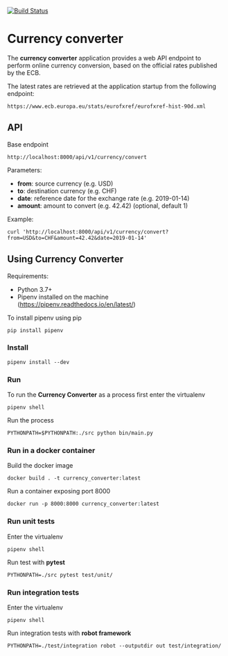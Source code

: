 [![Build Status](https://travis-ci.org/alesanfra/converter.svg?branch=master)](https://travis-ci.org/alesanfra/converter)

# Currency converter
The **currency converter** application provides a web API endpoint to perform online currency conversion, based on the official rates published by the ECB.

The latest rates are retrieved at the application startup from the following endpoint:
```
https://www.ecb.europa.eu/stats/eurofxref/eurofxref-hist-90d.xml
```

## API

Base endpoint
```
http://localhost:8000/api/v1/currency/convert
```

Parameters:
- **from**: source currency (e.g. USD)
- **to**: destination currency (e.g. CHF)
- **date**: reference date for the exchange rate (e.g. 2019-01-14)
- **amount**: amount to convert (e.g. 42.42) (optional, default 1)

Example:
```
curl 'http://localhost:8000/api/v1/currency/convert?from=USD&to=CHF&amount=42.42&date=2019-01-14'
```


## Using Currency Converter

Requirements:
- Python 3.7+
- Pipenv installed on the machine (https://pipenv.readthedocs.io/en/latest/)

To install pipenv using pip

```
pip install pipenv
```

### Install
```
pipenv install --dev
```

### Run
To run the **Currency Converter** as a process first enter the virtualenv
```
pipenv shell
```

Run the process
```
PYTHONPATH=$PYTHONPATH:./src python bin/main.py
```



### Run in a docker container

Build the docker image
```
docker build . -t currency_converter:latest
```

Run a container exposing port 8000
```
docker run -p 8000:8000 currency_converter:latest
```

### Run unit tests
Enter the virtualenv
```
pipenv shell
```

Run test with **pytest**
```
PYTHONPATH=./src pytest test/unit/
```


### Run integration tests

Enter the virtualenv
```
pipenv shell
```

Run integration tests with **robot framework**
```
PYTHONPATH=./test/integration robot --outputdir out test/integration/
```





